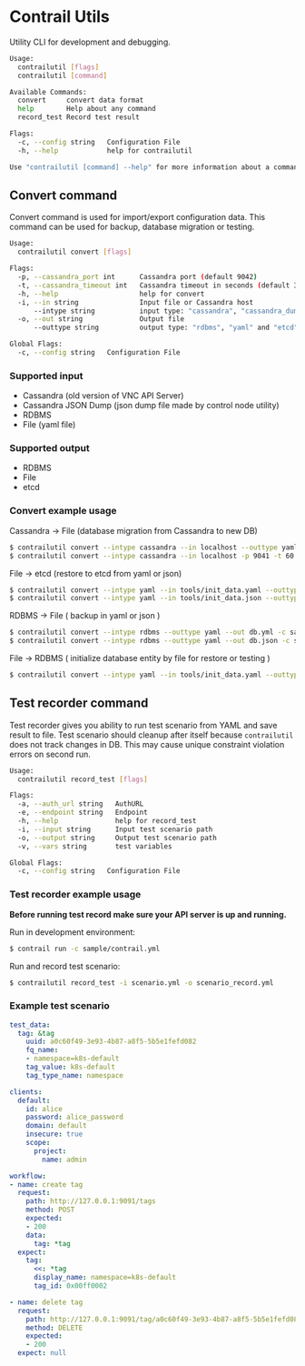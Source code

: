 # Contrail Utils

Utility CLI for development and debugging.

```bash
Usage:
  contrailutil [flags]
  contrailutil [command]

Available Commands:
  convert     convert data format
  help        Help about any command
  record_test Record test result 

Flags:
  -c, --config string   Configuration File
  -h, --help            help for contrailutil

Use "contrailutil [command] --help" for more information about a command.
```

## Convert command

Convert command is used for import/export configuration data.
This command can be used for backup, database migration or testing.

```bash
Usage:
  contrailutil convert [flags]

Flags:
  -p, --cassandra_port int      Cassandra port (default 9042)
  -t, --cassandra_timeout int   Cassandra timeout in seconds (default 3600)
  -h, --help                    help for convert
  -i, --in string               Input file or Cassandra host
      --intype string           input type: "cassandra", "cassandra_dump", "yaml" and "rdbms" are supported
  -o, --out string              Output file
      --outtype string          output type: "rdbms", "yaml" and "etcd" are supported

Global Flags:
  -c, --config string   Configuration File
```

### Supported input

- Cassandra (old version of VNC API Server)
- Cassandra JSON Dump (json dump file made by control node utility)
- RDBMS
- File (yaml file)

### Supported output

- RDBMS
- File
- etcd

### Convert example usage

Cassandra -> File (database migration from Cassandra to new DB)

```bash
$ contrailutil convert --intype cassandra --in localhost --outtype yaml --out dbdata.yaml
$ contrailutil convert --intype cassandra --in localhost -p 9041 -t 60 --outtype yaml --out dbdata.yaml
```

File -> etcd (restore to etcd from yaml or json)

```bash
$ contrailutil convert --intype yaml --in tools/init_data.yaml --outtype etcd -c sample/contrail.yml
$ contrailutil convert --intype yaml --in tools/init_data.json --outtype etcd -c sample/contrail.yml
```

RDBMS -> File ( backup in yaml or json )

```bash
$ contrailutil convert --intype rdbms --outtype yaml --out db.yml -c sample/contrail.yml
$ contrailutil convert --intype rdbms --outtype yaml --out db.json -c sample/contrail.yml
```

File -> RDBMS ( initialize database entity by file for restore or testing )

```bash
$ contrailutil convert --intype yaml --in tools/init_data.yaml --outtype rdbms -c sample/contrail.yml
```

## Test recorder command

Test recorder gives you ability to run test scenario from YAML and save result to file.
Test scenario should cleanup after itself because `contrailutil` does not track changes in DB.
This may cause unique constraint violation errors on second run.

```bash
Usage:
  contrailutil record_test [flags]

Flags:
  -a, --auth_url string   AuthURL
  -e, --endpoint string   Endpoint
  -h, --help              help for record_test
  -i, --input string      Input test scenario path
  -o, --output string     Output test scenario path
  -v, --vars string       test variables

Global Flags:
  -c, --config string   Configuration File
```

### Test recorder example usage

**Before running test record make sure your API server is up and running.**

Run in development environment:

```bash
$ contrail run -c sample/contrail.yml
```

Run and record test scenario:

```bash
$ contrailutil record_test -i scenario.yml -o scenario_record.yml
```

### Example test scenario

```yaml
test_data:
  tag: &tag
    uuid: a0c60f49-3e93-4b87-a8f5-5b5e1fefd082
    fq_name:
    - namespace=k8s-default
    tag_value: k8s-default
    tag_type_name: namespace

clients:
  default:
    id: alice
    password: alice_password
    domain: default
    insecure: true
    scope:
      project:
        name: admin

workflow:
- name: create tag
  request:
    path: http://127.0.0.1:9091/tags
    method: POST
    expected:
    - 200
    data:
      tag: *tag
  expect:
    tag:
      <<: *tag
      display_name: namespace=k8s-default
      tag_id: 0x00ff0002

- name: delete tag
  request:
    path: http://127.0.0.1:9091/tag/a0c60f49-3e93-4b87-a8f5-5b5e1fefd082
    method: DELETE
    expected:
    - 200
  expect: null
```
